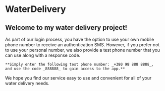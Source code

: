 # WaterDelivery

## Welcome to my water delivery project!

As part of our login process, you have the option to use your own mobile phone number to receive an authentication SMS.
However, if you prefer not to use your personal number, we also provide a test phone number that you can use along with a response code.

```**Simply enter the following test phone number: _+380 98 888 8888_, and use the code _888888_ to gain access to the app.**```

We hope you find our service easy to use and convenient for all of your water delivery needs.
